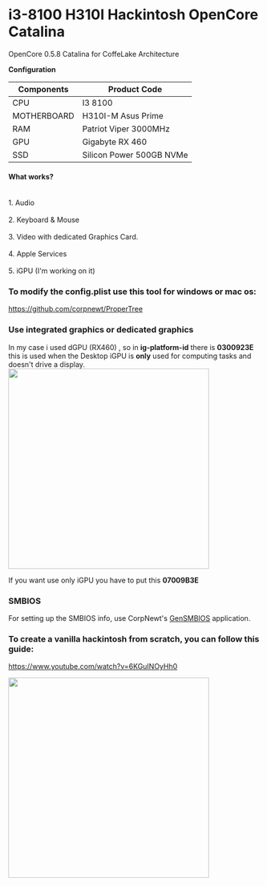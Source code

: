 # i3-8100 H310I Hackintosh OpenCore Catalina

OpenCore 0.5.8 Catalina for CoffeLake Architecture 

<b>Configuration</b>

Components    | Product Code
------------- | -------------
CPU           | I3 8100
MOTHERBOARD   | H310I-M Asus Prime
RAM           | Patriot Viper 3000MHz
GPU           | Gigabyte RX 460
SSD           | Silicon Power 500GB NVMe


<h4>What works?</h4>
<br>1. Audio </br>
<br>2. Keyboard & Mouse </br>
<br>3. Video with dedicated Graphics Card. </br>
<br>4. Apple Services</br>
<br>5. iGPU (I'm working on it) </br>

<h3>To modify the config.plist use this tool for windows or mac os:</h3>

https://github.com/corpnewt/ProperTree

<h3>Use integrated graphics or dedicated graphics</h3>
In my case i used dGPU (RX460) , so in <strong>ig-platform-id</strong> there is <strong>0300923E</strong> this is used when the Desktop iGPU is <strong>only</strong> used for computing tasks and doesn't drive a display.

<img src="https://dortania.github.io/OpenCore-Desktop-Guide/images/config/config.plist/coffeelake/DeviceProperties.png" width="400">

If you want use only iGPU you have to put this <strong>07009B3E</strong>

<h3>SMBIOS</h3>
For setting up the SMBIOS info, use CorpNewt's <a href ="https://github.com/corpnewt/GenSMBIOS">GenSMBIOS</a> application.


<h3>To create a vanilla hackintosh from scratch, you can follow this guide:</h3>

https://www.youtube.com/watch?v=6KGuINOyHh0

<img src="https://scontent-mxp1-1.xx.fbcdn.net/v/t1.0-9/101904743_2795738813982571_1241399879603847168_o.jpg?_nc_cat=108&_nc_sid=b9115d&_nc_ohc=GOsyCt6RPg8AX8gxiA6&_nc_ht=scontent-mxp1-1.xx&oh=673b30202a0f7b3ec3359ea12c08ad32&oe=5EFD0466" width="400" >


